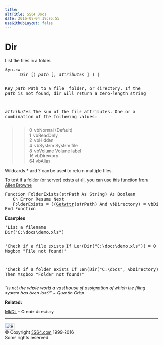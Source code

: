 ```yaml
---
title:
altTitle: SS64 Docs
date: 2016-09-04 19:26:55
useGithubLayout: false
---
```

<!-- #BeginLibraryItem "/Library/head_access.lbi" --><!-- #EndLibraryItem --><h1>Dir</h1>
<p>  List the files in a folder.</p>
<pre>Syntax
      Dir [( <i>path</i> [, <i>attributes</i> ] ) ]

Key
   <i>path</i>   Path to a file, folder, or directory.
          If the <i>path</i> is not found, dir will return a zero-length string.

   <i>attributes
          </i>The sum of the file attributes.
          One or a combination of the following values:</pre>
<blockquote>
<blockquote>
<p> 0
&nbsp;vbNormal   (Default)<br>
1 &nbsp;vbReadOnly  <br>
2 &nbsp;vbHidden  <br>
4 &nbsp;vbSystem  System file<br>
8 &nbsp;vbVolume  Volume label<br>
16 vbDirectory<br>
64 vbAlias</p>
</blockquote>
</blockquote>
<p>Wildcards * and ? can be used to return multiple files.</p>
<p>To test if a folder (or server) exists at all, you can use this function <a href="http://allenbrowne.com/func-11.html">from Allen Browne</a></p>
<pre>Function FolderExists(strPath As String) As Boolean
   On Error Resume Next     
   FolderExists = ((<a href="getattr.html">GetAttr</a>(strPath) And vbDirectory) = vbDirectory) 
End Function</pre>
<p><b>Examples</b></p>
<pre>'List a filename
Dir("C:\docs\demo.xls")

'Check if a file exists
If Len(Dir("C:\docs\demo.xls")) = 0 Then Msgbox "File not found!"

'Check if a folder exists
If Len(Dir("C:\docs", vbDirectory)) = 0 Then Msgbox "Folder not found!"</pre>
<p class="quote"><i>“Is not the whole world a vast house of assignation of which the filing system has been lost?” ~ Quentin Crisp</i></p>
<p><b>Related:</b></p>
<p><a href="mkdir.html">MkDir</a> - Create directory</p><!-- #BeginLibraryItem "/Library/foot_access.lbi" --><p>
<!-- access -->

<hr>
<div id="bl" class="footer"><a href="dir.html#"><img src="../images/top.png" width="30" height="22" alt="Back to the Top"></a></div>
<div id="br" class="footer, tagline">© Copyright <a href="http://ss64.com/">SS64.com</a> 1999-2016<br>
Some rights reserved</div><!-- #EndLibraryItem -->

